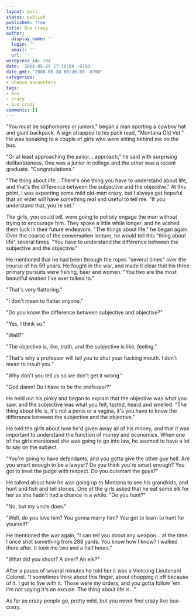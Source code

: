 ```yaml
---
layout: post
status: publish
published: true
title: Bus Crazy
author:
  display_name: ''
  login: ''
  email: ''
  url: ''
wordpress_id: 104
date: '2008-05-29 17:36:09 -0700'
date_gmt: '2008-05-30 00:36:09 -0700'
categories:
- chance encounters
tags:
- bus
- crazy
- bus crazy
comments: []
---
```

"You must be sophomores or juniors," began a man sporting a cowboy hat and giant backpack.  A sign strapped to his pack read, "Montana Old Vet."  He was speaking to a couple of girls who were sitting behind me on the bus.

"Or at least approaching the junior... approach," he said with surprising deliberateness.  One was a junior in college and the other was a recent graduate.  "Congratulations."

"The thing about life... There's one thing you have to understand about life, and that's the difference between the subjective and the objective."  At this point, I was expecting some mild old-man crazy, but I always get hopeful that an elder will have something real and useful to tell me.  "If you understand that, you're set."

The girls, you could tell, were going to politely engage the man without trying to encourage him.  They spoke a little while longer, and he wished them luck in their future endeavors.  "The things about life," he began again.  Over the course of the <del datetime="2008-05-30T00:16:01+00:00">conversation</del> lecture, he would tell this "thing about life" several times.  "You have to understand the difference between the subjective and the objective."

He mentioned that he had been through the ropes "several times" over the course of his 59 years.  He fought in the war, and made it clear that his three primary pursuits were fishing, beer and women.  "You two are the most beautiful women I've ever talked to."

"That's very flattering."

"I don't mean to flatter anyone."

"Do you know the difference between subjective and objective?"

"Yes, I think so."

"Well?"

"The objective is, like, truth, and the subjective is like, feeling."

"That's why a professor will tell you to shut your fucking mouth.  I don't mean to insult you."

"Why don't you tell us so we don't get it wrong."

"God damn! Do I have to be the professor?"

He held out his pinky and began to explain that the objective was what you saw, and the subjective was what you felt, tasted, heard and smelled.  "The thing about life is, it's not a penis or a vagina, it's you have to know the difference between the subjective and the objective."

He told the girls about how he'd given away all of his money, and that it was important to understand the function of money and economics.  When one of the girls mentioned she was going to go into law, he seemed to have a lot to say on the subject.

"You're going to have defendants, and you gotta give the other guy hell.  Are you smart enough to be a lawyer?  Do you think you're smart enough?  You got to treat the judge with respect.  Do you outsmart the guys?"

He talked about how he was going up to Montana to see his grandkids, and hunt and fish and tell stories.  One of the girls asked that he eat some elk for her as she hadn't had a chance in a while.  "Do you hunt?"

"No, but my uncle does."

"Well, do you love him?  You gonna marry him?  You got to learn to hunt for yourself!"

He mentioned the war again, "I can tell you about any weapon... at the time.  I once shot something from 288 yards.  You know how I know?  I walked there after.  It took me two and a half hours."

"What did you shoot?  A deer?  An elk?"

After a pause of several minutes he told her it was a Vietcong Lieutenant Colonel.  "I sometimes think about this finger, about chopping it off because of it.  I got to live with it.  Those were my orders, and you gotta follow 'em.  I'm not saying it's an excuse.  The thing about life is..."

As far as crazy people go, pretty mild, but you never find crazy like bus-crazy.
